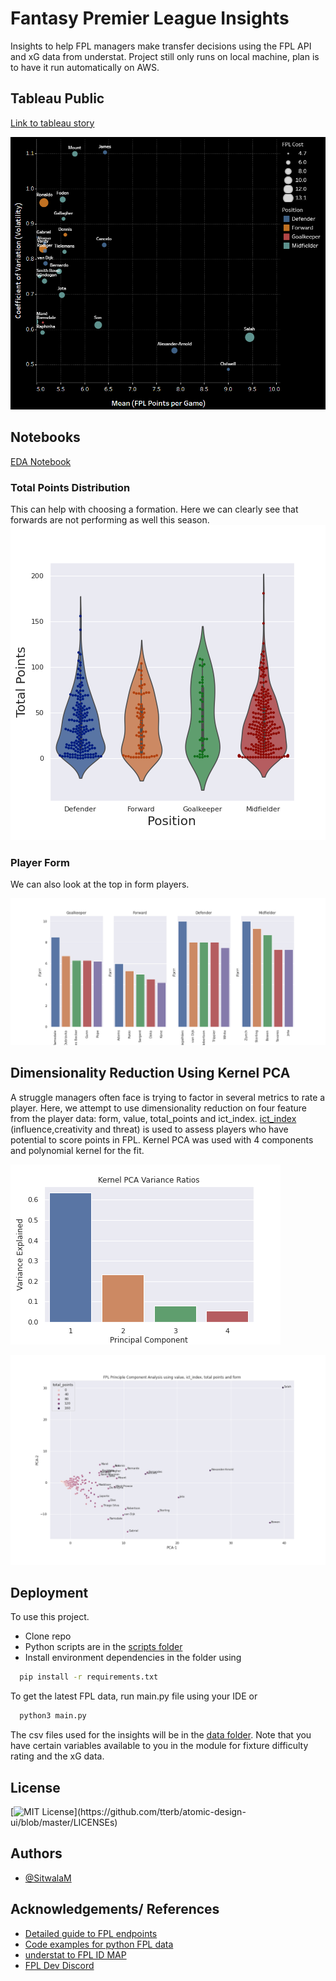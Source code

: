 
# Fantasy Premier League Insights

Insights to help FPL managers make transfer decisions using the FPL API and xG data from understat. Project still only runs on local machine, plan is to have it run automatically on AWS.


## Tableau Public 

[Link to tableau story](https://public.tableau.com/app/profile/sitwala.mundia/viz/FPLInsightGW1-GW1920212022Season/Story1)

 ![](images/volatility.PNG)
 
 ## Notebooks
 
 [EDA Notebook](https://github.com/SitwalaM/fpl/blob/main/notebooks/fpl_eda.ipynb)
 
 ### Total Points Distribution
 
This can help with choosing a formation. Here we can clearly see that forwards are not performing as well this season.
![total points distribution](https://github.com/SitwalaM/fpl/blob/main/images/points_violin.png)

### Player Form

We can also look at the top in form players.

![form](https://github.com/SitwalaM/fpl/blob/main/images/form_top5.png)

## Dimensionality Reduction Using Kernel PCA

A struggle managers often face is trying to factor in several metrics to rate a player. Here, we attempt to use dimensionality reduction on four feature from the player data: form, value, total_points and ict_index. [ict_index](https://www.premierleague.com/news/65567) (influence,creativity and threat) is used to assess players who have potential to score points in FPL. Kernel PCA was used with 4 components and polynomial kernel for the fit.

![variability](https://github.com/SitwalaM/fpl/blob/main/images/variance_ratios.png)

![PCA Plot](https://github.com/SitwalaM/fpl/blob/main/images/pca_plot.png)

## Deployment

To use this project.
* Clone repo
* Python scripts are in the [scripts folder](https://github.com/SitwalaM/fpl/tree/main/scripts)
* Install environment dependencies in the folder  using

```bash
  pip install -r requirements.txt 
```

To get the latest FPL data, run main.py file using your IDE or
```bash
  python3 main.py
```
The csv files used for the insights will be in the [data folder](https://github.com/SitwalaM/fpl/tree/main/data). Note that you have certain variables available to you in the module for fixture difficulty rating and the xG data.

## License

[![MIT License](https://img.shields.io/apm/l/atomic-design-ui.svg?)](https://github.com/tterb/atomic-design-ui/blob/master/LICENSEs)

## Authors

- [@SitwalaM](https://github.com/SitwalaM)
  
## Acknowledgements/ References

 - [Detailed guide to FPL endpoints](https://medium.com/@frenzelts/fantasy-premier-league-api-endpoints-a-detailed-guide-acbd5598eb19)
 - [Code examples for python FPL data](https://towardsdatascience.com/fantasy-premier-league-value-analysis-python-tutorial-using-the-fpl-api-8031edfe9910)
 - [understat to FPL ID MAP](https://github.com/ChrisMusson/Football-Datasets)
 - [FPL Dev Discord](https://discord.gg/rEuX54nz)
 

    
